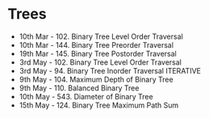 # Trees


- 10th Mar - 102. Binary Tree Level Order Traversal
- 10th Mar - 144. Binary Tree Preorder Traversal
- 19th Mar - 145. Binary Tree Postorder Traversal
- 3rd May - 102. Binary Tree Level Order Traversal
- 3rd May - 94. Binary Tree Inorder Traversal ITERATIVE
- 9th May - 104. Maximum Depth of Binary Tree
- 9th May - 110. Balanced Binary Tree
- 10th May - 543. Diameter of Binary Tree
- 15th May - 124. Binary Tree Maximum Path Sum
